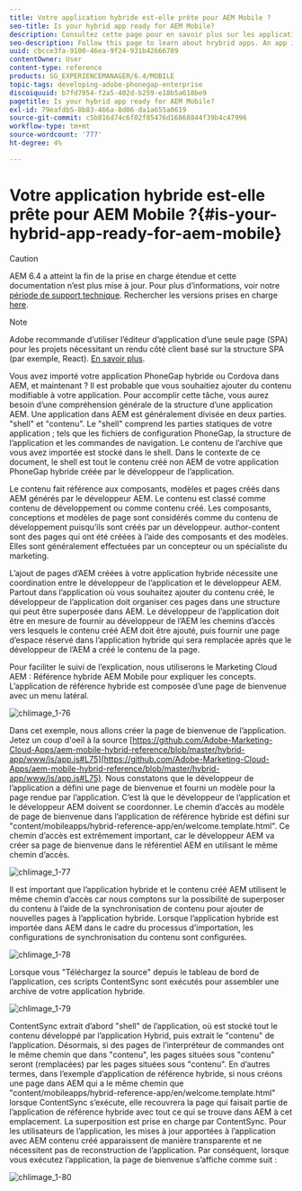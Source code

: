 ```yaml
---
title: Votre application hybride est-elle prête pour AEM Mobile ?
seo-title: Is your hybrid app ready for AEM Mobile?
description: Consultez cette page pour en savoir plus sur les applications hrybrid. Une application dans AEM est généralement divisée en deux parties. Le "shell" et le "contenu" et cette page fournissent des informations supplémentaires sur ces sujets.
seo-description: Follow this page to learn about hrybrid apps. An app in AEM is commonly divided into two parts. The 'shell' and 'content' and this page provides more insight on these topics.
uuid: cbcce3fa-9100-46ea-9f24-931b42666709
contentOwner: User
content-type: reference
products: SG_EXPERIENCEMANAGER/6.4/MOBILE
topic-tags: developing-adobe-phonegap-enterprise
discoiquuid: b7fd7954-f2a5-402d-b259-e18b5a618be9
pagetitle: Is your hybrid app ready for AEM Mobile?
exl-id: 79eafdb5-8b83-466a-8d06-da1a655a0619
source-git-commit: c5b816d74c6f02f85476d16868844f39b4c47996
workflow-type: tm+mt
source-wordcount: '777'
ht-degree: 4%

---
```


# Votre application hybride est-elle prête pour AEM Mobile ?{#is-your-hybrid-app-ready-for-aem-mobile}

>[!CAUTION]
>
>AEM 6.4 a atteint la fin de la prise en charge étendue et cette documentation n’est plus mise à jour. Pour plus d’informations, voir notre [période de support technique](https://helpx.adobe.com/fr/support/programs/eol-matrix.html). Rechercher les versions prises en charge [here](https://experienceleague.adobe.com/docs/?lang=fr).

>[!NOTE]
>
>Adobe recommande d’utiliser l’éditeur d’application d’une seule page (SPA) pour les projets nécessitant un rendu côté client basé sur la structure SPA (par exemple, React). [En savoir plus](/help/sites-developing/spa-overview.md).

Vous avez importé votre application PhoneGap hybride ou Cordova dans AEM, et maintenant ? Il est probable que vous souhaitiez ajouter du contenu modifiable à votre application. Pour accomplir cette tâche, vous aurez besoin d’une compréhension générale de la structure d’une application AEM. Une application dans AEM est généralement divisée en deux parties. &quot;shell&quot; et &quot;contenu&quot;. Le &quot;shell&quot; comprend les parties statiques de votre application ; tels que les fichiers de configuration PhoneGap, la structure de l’application et les commandes de navigation. Le contenu de l’archive que vous avez importée est stocké dans le shell. Dans le contexte de ce document, le shell est tout le contenu créé non AEM de votre application PhoneGap hybride créée par le développeur de l’application.

Le contenu fait référence aux composants, modèles et pages créés dans AEM générés par le développeur AEM. Le contenu est classé comme contenu de développement ou comme contenu créé. Les composants, conceptions et modèles de page sont considérés comme du contenu de développement puisqu’ils sont créés par un développeur. author-content sont des pages qui ont été créées à l’aide des composants et des modèles. Elles sont généralement effectuées par un concepteur ou un spécialiste du marketing.

L’ajout de pages d’AEM créées à votre application hybride nécessite une coordination entre le développeur de l’application et le développeur AEM. Partout dans l’application où vous souhaitez ajouter du contenu créé, le développeur de l’application doit organiser ces pages dans une structure qui peut être superposée dans AEM. Le développeur de l’application doit être en mesure de fournir au développeur de l’AEM les chemins d’accès vers lesquels le contenu créé AEM doit être ajouté, puis fournir une page d’espace réservé dans l’application hybride qui sera remplacée après que le développeur de l’AEM a créé le contenu de la page.

Pour faciliter le suivi de l’explication, nous utiliserons le Marketing Cloud AEM : Référence hybride AEM Mobile pour expliquer les concepts. L’application de référence hybride est composée d’une page de bienvenue avec un menu latéral.

![chlimage_1-76](assets/chlimage_1-76.png)

Dans cet exemple, nous allons créer la page de bienvenue de l’application. Jetez un coup d&#39;oeil à la source [https://github.com/Adobe-Marketing-Cloud-Apps/aem-mobile-hybrid-reference/blob/master/hybrid-app/www/js/app.js#L75](https://github.com/Adobe-Marketing-Cloud-Apps/aem-mobile-hybrid-reference/blob/master/hybrid-app/www/js/app.js#L75). Nous constatons que le développeur de l’application a défini une page de bienvenue et fourni un modèle pour la page rendue par l’application. C’est là que le développeur de l’application et le développeur AEM doivent se coordonner. Le chemin d’accès au modèle de page de bienvenue dans l’application de référence hybride est défini sur &quot;content/mobileapps/hybrid-reference-app/en/welcome.template.html&quot;. Ce chemin d’accès est extrêmement important, car le développeur AEM va créer sa page de bienvenue dans le référentiel AEM en utilisant le même chemin d’accès.

![chlimage_1-77](assets/chlimage_1-77.png)

Il est important que l’application hybride et le contenu créé AEM utilisent le même chemin d’accès car nous comptons sur la possibilité de superposer du contenu à l’aide de la synchronisation de contenu pour ajouter de nouvelles pages à l’application hybride. Lorsque l’application hybride est importée dans AEM dans le cadre du processus d’importation, les configurations de synchronisation du contenu sont configurées.

![chlimage_1-78](assets/chlimage_1-78.png)

Lorsque vous &quot;Téléchargez la source&quot; depuis le tableau de bord de l’application, ces scripts ContentSync sont exécutés pour assembler une archive de votre application hybride.

![chlimage_1-79](assets/chlimage_1-79.png)

ContentSync extrait d’abord &quot;shell&quot; de l’application, où est stocké tout le contenu développé par l’application Hybrid, puis extrait le &quot;contenu&quot; de l’application. Désormais, si des pages de l’interpréteur de commandes ont le même chemin que dans &quot;contenu&quot;, les pages situées sous &quot;contenu&quot; seront (remplacées) par les pages situées sous &quot;contenu&quot;. En d’autres termes, dans l’exemple d’application de référence hybride, si nous créons une page dans AEM qui a le même chemin que &quot;content/mobileapps/hybrid-reference-app/en/welcome.template.html&quot; lorsque ContentSync s’exécute, elle recouvrera la page qui faisait partie de l’application de référence hybride avec tout ce qui se trouve dans AEM à cet emplacement. La superposition est prise en charge par ContentSync. Pour les utilisateurs de l’application, les mises à jour apportées à l’application avec AEM contenu créé apparaissent de manière transparente et ne nécessitent pas de reconstruction de l’application. Par conséquent, lorsque vous exécutez l’application, la page de bienvenue s’affiche comme suit :

![chlimage_1-80](assets/chlimage_1-80.png)
